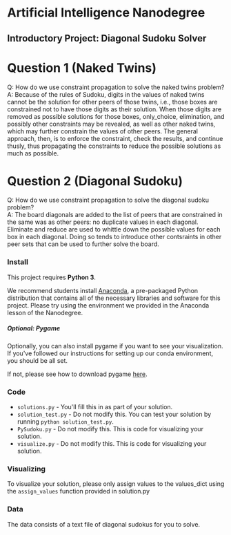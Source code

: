 # Artificial Intelligence Nanodegree
## Introductory Project: Diagonal Sudoku Solver

# Question 1 (Naked Twins)
Q: How do we use constraint propagation to solve the naked twins problem?  
A: Because of the rules of Sudoku, digits in the values of naked twins cannot be the solution for other peers of those twins, i.e., those boxes are constrained not to have those digits as their solution. When those digits are removed as possible solutions for those boxes, only_choice, elimination, and possibly other constraints may be revealed, as well as other naked twins, which may further constrain the values of other peers. The general approach, then, is to enforce the constraint, check the results, and continue thusly, thus propagating the constraints to reduce the possible solutions as much as possible.

# Question 2 (Diagonal Sudoku)
Q: How do we use constraint propagation to solve the diagonal sudoku problem?  
A: The board diagonals are added to the list of peers that are constrained in the same was as other peers: no duplicate values in each diagonal. Eliminate and reduce are used to whittle down the possible values for each box in each diagonal. Doing so tends to introduce other contsraints in other peer sets that can be used to further solve the board.

### Install

This project requires **Python 3**.

We recommend students install [Anaconda](https://www.continuum.io/downloads), a pre-packaged Python distribution that contains all of the necessary libraries and software for this project. 
Please try using the environment we provided in the Anaconda lesson of the Nanodegree.

##### Optional: Pygame

Optionally, you can also install pygame if you want to see your visualization. If you've followed our instructions for setting up our conda environment, you should be all set.

If not, please see how to download pygame [here](http://www.pygame.org/download.shtml).

### Code

* `solutions.py` - You'll fill this in as part of your solution.
* `solution_test.py` - Do not modify this. You can test your solution by running `python solution_test.py`.
* `PySudoku.py` - Do not modify this. This is code for visualizing your solution.
* `visualize.py` - Do not modify this. This is code for visualizing your solution.

### Visualizing

To visualize your solution, please only assign values to the values_dict using the ```assign_values``` function provided in solution.py

### Data

The data consists of a text file of diagonal sudokus for you to solve.
